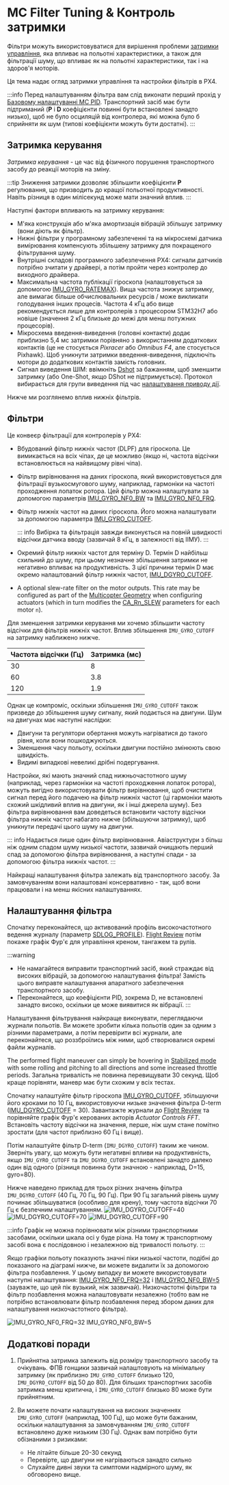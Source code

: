 # MC Filter Tuning & Контроль затримки

Фільтри можуть використовуватися для вирішення проблеми [затримки управління](#control-latency), яка впливає на польотні характеристики, а також для фільтрації шуму, що впливає як на польотні характеристики, так і на здоров'я моторів.

Ця тема надає огляд затримки управління та настройки фільтрів в PX4.

:::info Перед налаштуванням фільтра вам слід виконати перший прохід у [Базовому налаштуванні MC PID](../config_mc/pid_tuning_guide_multicopter_basic.md). Транспортний засіб має бути підтриманий (**P** і **D** коефіцієнти повинні бути встановлені занадто низько), щоб не було осциляцій від контролера, які можна було б сприйняти як шум (типові коефіцієнти можуть бути достатні).
:::

## Затримка керування

_Затримка керування_ - це час від фізичного порушення транспортного засобу до реакції моторів на зміну.

:::tip
Зниження затримки дозволяє збільшити коефіцієнти **P** регулювання, що призводить до кращої польотної продуктивності. Навіть різниця в один мілісекунд може мати значний вплив.
:::

Наступні фактори впливають на затримку керування:

- М'яка конструкція або м'яка амортизація вібрацій збільшує затримку (вони діють як фільтр).
- Нижні фільтри у програмному забезпеченні та на мікросхемі датчика вимірювання компенсують збільшену затримку для покращеного фільтрування шуму.
- Внутрішні складові програмного забезпечення PX4: сигнали датчиків потрібно зчитати у драйвері, а потім пройти через контролер до виходного драйвера.
- Максимальна частота публікації гіроскопа (налаштовується за допомогою [IMU_GYRO_RATEMAX](../advanced_config/parameter_reference.md#IMU_GYRO_RATEMAX)). Вища частота знижує затримку, але вимагає більше обчислювальних ресурсів / може викликати голодування інших процесів. Частота 4 кГц або вище рекомендується лише для контролерів з процесором STM32H7 або новіше (значення 2 кГц близьке до межі для менш потужних процесорів).
- Мікросхема введення-виведення (головні контакти) додає приблизно 5,4 мс затримки порівняно з використанням додаткових контактів (це не стосується _Pixracer_ або _Omnibus F4_, але стосується Pixhawk). Щоб уникнути затримки введення-виведення, підключіть мотори до додаткових контактів замість головних.
- Сигнал виведення ШІМ: ввімкніть [Dshot](../peripherals/dshot.md) за бажанням, щоб зменшити затримку (або One-Shot, якщо DShot не підтримується). Протокол вибирається для групи виведення під час [налаштування приводу дії](../config/actuators.md).

Нижче ми розглянемо вплив нижніх фільтрів.

## Фільтри

Це конвеєр фільтрації для контролерів у PX4:

- Вбудований фільтр нижніх частот (DLPF) для гіроскопа. Це вимикається на всіх чіпах, де це можливо (якщо ні, частота відсічки встановлюється на найвищому рівні чіпа).
- Фільтр вирівнювання на даних гіроскопа, який використовується для фільтрації вузькосмугового шуму, наприклад, гармоніки на частоті проходження лопаток ротора. Цей фільтр можна налаштувати за допомогою параметрів [IMU_GYRO_NF0_BW](../advanced_config/parameter_reference.md#IMU_GYRO_NF0_BW) та [IMU_GYRO_NF0_FRQ](../advanced_config/parameter_reference.md#IMU_GYRO_NF0_FRQ).
- Фільтр нижніх частот на даних гіроскопа. Його можна налаштувати за допомогою параметра [IMU_GYRO_CUTOFF](../advanced_config/parameter_reference.md#IMU_GYRO_CUTOFF).

  ::: info 
Вибірка та фільтрація завжди виконується на повній швидкості відсічки датчика вводу (зазвичай 8 кГц, в залежності від ІІМУ).
:::

- Окремий фільтр нижніх частот для терміну D. Термін D найбільш схильний до шуму, при цьому незначне збільшення затримки не негативно впливає на продуктивність. З цієї причини термін D має окремо налаштований фільтр нижніх частот, [IMU_DGYRO_CUTOFF](../advanced_config/parameter_reference.md#IMU_DGYRO_CUTOFF).
- A optional slew-rate filter on the motor outputs. This rate may be configured as part of the [Multicopter Geometry](../config/actuators.md#motor-geometry-multicopter) when configuring actuators (which in turn modifies the [CA_Rn_SLEW](../advanced_config/parameter_reference.md#CA_R0_SLEW) parameters for each motor `n`).

Для зменшення затримки керування ми хочемо збільшити частоту відсічки для фільтрів нижніх частот. Вплив збільшення `IMU_GYRO_CUTOFF` на затримку наближено нижче.

| Частота відсічки (Гц) | Затримка (мс) |
| --------------------- | ------------- |
| 30                    | 8             |
| 60                    | 3.8           |
| 120                   | 1.9           |

Однак це компроміс, оскільки збільшення `IMU_GYRO_CUTOFF` також призведе до збільшення шуму сигналу, який подається на двигуни. Шум на двигунах має наступні наслідки:

- Двигуни та регулятори обертання можуть нагріватися до такого рівня, коли вони пошкоджуються.
- Зменшення часу польоту, оскільки двигуни постійно змінюють свою швидкість.
- Видимі випадкові невеликі дрібні подергування.

Настройки, які мають значний спад нижньочастотного шуму (наприклад, через гармоніки на частоті проходження лопаток ротора), можуть вигідно використовувати фільтр вирівнювання, щоб очистити сигнал перед його подачею на фільтр нижніх частот (ці гармоніки мають схожий шкідливий вплив на двигуни, як і інші джерела шуму). Без фільтра вирівнювання вам доведеться встановити частоту відсічки фільтра нижніх частот набагато нижче (збільшуючи затримку), щоб уникнути передачі цього шуму на двигуни.

::: info
Надається лише один фільтр вирівнювання.
Авіаструктури з більш ніж одним спадом шуму низької частоти, зазвичай очищають перший спад за допомогою фільтра вирівнювання, а наступні спади - за допомогою фільтра нижніх частот.
:::

Найкращі налаштування фільтра залежать від транспортного засобу. За замовчуванням вони налаштовані консервативно - так, щоб вони працювали і на менш якісних налаштуваннях.

## Налаштування фільтра

Спочатку переконайтеся, що активований профіль високочастотного ведення журналу (параметр [SDLOG_PROFILE](../advanced_config/parameter_reference.md#SDLOG_PROFILE)). [Flight Review](../getting_started/flight_reporting.md) потім покаже графік Фур'є для управління креном, тангажем та рулів.

:::warning

- Не намагайтеся виправити транспортний засіб, який страждає від високих вібрацій, за допомогою налаштування фільтра! Замість цього виправте налаштування апаратного забезпечення транспортного засобу.
- Переконайтеся, що коефіцієнти PID, зокрема D, не встановлені занадто високо, оскільки це може виявитися як вібрації.
:::

Налаштування фільтрування найкраще виконувати, переглядаючи журнали польотів. Ви можете зробити кілька польотів один за одним з різними параметрами, а потім перевірити всі журнали, але переконайтеся, що роззброїлись між ними, щоб створювалися окремі файли журналів.

The performed flight maneuver can simply be hovering in [Stabilized mode](../flight_modes_mc/manual_stabilized.md) with some rolling and pitching to all directions and some increased throttle periods. Загальна тривалість не повинна перевищувати 30 секунд. Щоб краще порівняти, маневр має бути схожим у всіх тестах.

Спочатку налаштуйте фільтр гіроскопа [IMU_GYRO_CUTOFF](../advanced_config/parameter_reference.md#IMU_GYRO_CUTOFF), збільшуючи його кроками по 10 Гц, використовуючи низьке значення фільтра D-term ([IMU_DGYRO_CUTOFF](../advanced_config/parameter_reference.md#IMU_DGYRO_CUTOFF) = 30). Завантажте журнали до [Flight Review](https://logs.px4.io) та порівняйте графік Фур'є керованих акторів _Actuator Controls FFT_. Встановіть частоту відсічки на значення, перше, ніж шум стане помітно зростати (для частот приблизно 60 Гц і вище).

Потім налаштуйте фільтр D-term (`IMU_DGYRO_CUTOFF`) таким же чином. Зверніть увагу, що можуть бути негативні впливи на продуктивність, якщо `IMU_GYRO_CUTOFF` та `IMU_DGYRO_CUTOFF` встановлені занадто далеко один від одного (різниця повинна бути значною - наприклад, D=15, gyro=80).

Нижче наведено приклад для трьох різних значень фільтра `IMU_DGYRO_CUTOFF` (40 Гц, 70 Гц, 90 Гц). При 90 Гц загальний рівень шуму починає збільшуватися (особливо для крену), тому частота відсічки 70 Гц є безпечним налаштуванням. ![IMU_DGYRO_CUTOFF=40](../../assets/config/mc/filter_tuning/actuator_controls_fft_dgyrocutoff_40.png) ![IMU_DGYRO_CUTOFF=70](../../assets/config/mc/filter_tuning/actuator_controls_fft_dgyrocutoff_70.png) ![IMU_DGYRO_CUTOFF=90](../../assets/config/mc/filter_tuning/actuator_controls_fft_dgyrocutoff_90.png)

:::info
Графік не можна порівнювати між різними транспортними засобами, оскільки шкала осі у буде різна.
На тому ж транспортному засобі вона є послідовною і незалежною від тривалості польоту.
:::

Якщо графіки польоту показують значні піки низької частоти, подібні до показаного на діаграмі нижче, ви можете видалити їх за допомогою фільтра позбавлення. У цьому випадку ви можете використовувати наступні налаштування: [IMU_GYRO_NF0_FRQ=32](../advanced_config/parameter_reference.md#IMU_GYRO_NF0_FRQ) і [IMU_GYRO_NF0_BW=5](../advanced_config/parameter_reference.md#IMU_GYRO_NF0_BW) (зауважте, що цей пік вузький, ніж зазвичай). Низкочастотні фільтри та фільтр позбавлення можна налаштовувати незалежно (тобто вам не потрібно встановлювати фільтр позбавлення перед збором даних для налаштування низкочастотного фільтра).

![IMU_GYRO_NF0_FRQ=32 IMU_GYRO_NF0_BW=5](../../assets/config/mc/filter_tuning/actuator_controls_fft_gyro_notch_32.png)

## Додаткові поради

1. Прийнятна затримка залежить від розміру транспортного засобу та очікувань. ФПВ гонщики зазвичай налаштовують на мінімальну затримку (як приблизно `IMU_GYRO_CUTOFF` близько 120, `IMU_DGYRO_CUTOFF` від 50 до 80). Для більших транспортних засобів затримка менш критична, і `IMU_GYRO_CUTOFF` близько 80 може бути прийнятним.

1. Ви можете почати налаштування на високих значеннях `IMU_GYRO_CUTOFF` (наприклад, 100 Гц), що може бути бажаним, оскільки налаштування за замовчуванням `IMU_GYRO_CUTOFF` встановлено дуже низьким (30 Гц). Однак вам потрібно бути обізнаними з ризиками:
   - Не літайте більше 20-30 секунд
   - Перевірте, що двигуни не нагріваються занадто сильно
   - Слухайте дивні звуки та симптоми надмірного шуму, як обговорено вище.
